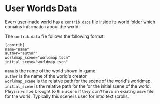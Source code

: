 # User Worlds Data
Every user-made world has a `contrib.data` file inside its world folder which contains information about the world.<br>

The `contrib.data` file follows the following format:<br>

```
[contrib]
name="name"
author="author"
worldmap_scene="worldmap.tscn"
initial_scene="worldmap.tscn"
```
`name` is the name of the world shown in-game.<br>
`author` is the name of the world's creator.<br>
`worldmap_scene` is the relative path for the scene of the world's worldmap.<br>
`initial_scene` is the relative path for the for the initial scene of the world. Players will be brought to this scene if they don't have an existing save file for the world. Typically this scene is used for intro text scrolls.
